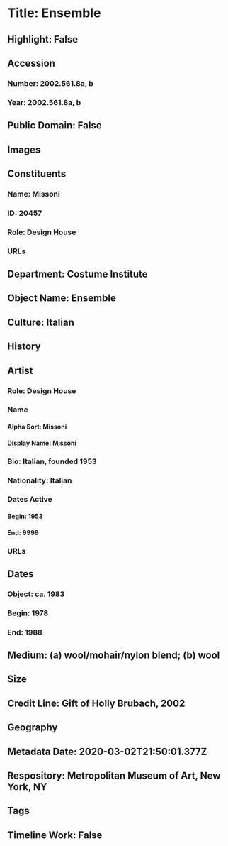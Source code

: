 # Title: Ensemble
## Highlight: False
## Accession
### Number: 2002.561.8a, b
### Year: 2002.561.8a, b
## Public Domain: False
## Images
## Constituents
### Name: Missoni
### ID: 20457
### Role: Design House
### URLs
## Department: Costume Institute
## Object Name: Ensemble
## Culture: Italian
## History
## Artist
### Role: Design House
### Name
#### Alpha Sort: Missoni
#### Display Name: Missoni
### Bio: Italian, founded 1953
### Nationality: Italian
### Dates Active
#### Begin: 1953
#### End: 9999
### URLs
## Dates
### Object: ca. 1983
### Begin: 1978
### End: 1988
## Medium: (a) wool/mohair/nylon blend; (b) wool
## Size
## Credit Line: Gift of Holly Brubach, 2002
## Geography
## Metadata Date: 2020-03-02T21:50:01.377Z
## Respository: Metropolitan Museum of Art, New York, NY
## Tags
## Timeline Work: False